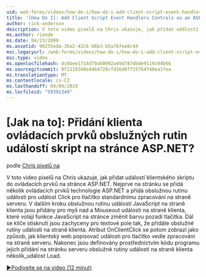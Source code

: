 ```yaml
---
uid: web-forms/videos/how-do-i/how-do-i-add-client-script-event-handlers-controls-on-an-aspnet-page
title: '[How Do I]: Add Client Script Event Handlers Controls on an ASP.NET Page? | Microsoft Docs'
author: rick-anderson
description: V toto video pixelů na Chris ukazuje, jak přidat událostí klientského skriptu do ovládacích prvků na stránce ASP.NET. Nejprve na stránku a e se přidají několik ovládacích prvků technologie ASP.NET...
ms.author: riande
ms.date: 04/23/2009
ms.assetid: 90255eda-36a2-42c6-b6b3-b5a76fee8c44
msc.legacyurl: /web-forms/videos/how-do-i/how-do-i-add-client-script-event-handlers-controls-on-an-aspnet-page
msc.type: video
ms.openlocfilehash: dc6bee1714d79ab0092a49d787dbde9119c04b66
ms.sourcegitcommit: 0f1119340e4464720cfd16d0ff15764746ea1fea
ms.translationtype: MT
ms.contentlocale: cs-CZ
ms.lasthandoff: 04/09/2019
ms.locfileid: "59391349"
---
```

# <a name="how-do-i-add-client-script-event-handlers-controls-on-an-aspnet-page"></a>[Jak na to]: Přidání klienta ovládacích prvků obslužných rutin událostí skript na stránce ASP.NET?

podle [Chris pixelů na](https://twitter.com/chrispels)

V toto video pixelů na Chris ukazuje, jak přidat událostí klientského skriptu do ovládacích prvků na stránce ASP.NET. Nejprve na stránku se přidá několik ovládacích prvků technologie ASP.NET a přidá obslužnou rutinu události pro událost Click pro tlačítko standardnímu zpracování na straně serveru. V dalším kroku obslužnou rutinu událostí JavaScript na straně klienta jsou přidány pro myš nad a Mouseout události na straně klienta, které volají funkce JavaScript na stránce změnit barvu pozadí tlačítka. Dál se klíče stisknutí jsou zachyceny pro textové pole tak, že přidáte obslužné rutiny události na straně klienta. Atribut OnClientClick se potom zobrazí jako způsob, jak klientský web popisovač události pro tlačítko vedle zpracování na straně serveru. Nakonec jsou definovány prostřednictvím kódu programu jejich přidání na stránku serveru obslužné rutiny události na straně klienta několik\_událost Load.

[&#9654;Podívejte se na video (12 minut)](https://channel9.msdn.com/Blogs/ASP-NET-Site-Videos/how-do-i-add-client-script-event-handlers-controls-on-an-aspnet-page)
